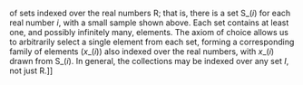 of sets indexed over the real numbers R; that is, there is a set S_(_i_) for each real number _i_, with a small sample shown above. Each set contains at least one, and possibly infinitely many, elements. The axiom of choice allows us to arbitrarily select a single element from each set, forming a corresponding family of elements (_x__(_i_)) also indexed over the real numbers, with _x__(_i_) drawn from S_(_i_). In general, the collections may be indexed over any set _I_, not just R.]]
